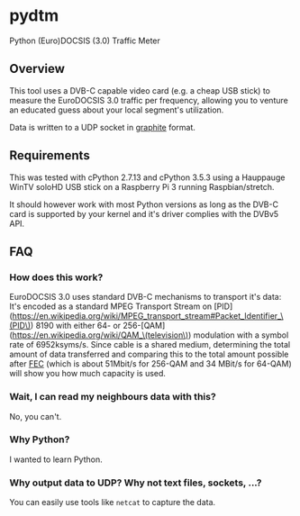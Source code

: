 # pydtm
Python (Euro)DOCSIS (3.0) Traffic Meter

## Overview

This tool uses a DVB-C capable video card (e.g. a cheap USB stick) to measure
the EuroDOCSIS 3.0 traffic per frequency, allowing you to venture an educated
guess about your local segment's utilization.

Data is written to a UDP socket in [graphite](https://graphiteapp.org/)
format.

## Requirements

This was tested with cPython 2.7.13 and cPython 3.5.3 using a Hauppauge WinTV
soloHD USB stick on a Raspberry Pi 3 running Raspbian/stretch.

It should however work with most Python versions as long as the DVB-C card
is supported by your kernel and it's driver complies with the DVBv5 API.


## FAQ

### How does this work?

EuroDOCSIS 3.0 uses standard DVB-C mechanisms to transport it's data: It's
encoded as a standard MPEG Transport Stream on [PID]
(https://en.wikipedia.org/wiki/MPEG_transport_stream#Packet_Identifier_\(PID\))
8190 with either 64- or 256-[QAM]
(https://en.wikipedia.org/wiki/QAM_\(television\))
modulation with a symbol rate of 6952ksyms/s. Since cable is a shared medium,
determining the total amount of data transferred and comparing this to the total
amount possible after
[FEC](https://en.wikipedia.org/wiki/Forward_error_correction) (which is about
51Mbit/s for 256-QAM and 34 MBit/s for 64-QAM) will show you how much capacity
is used.

### Wait, I can read my neighbours data with this?

No, you can't.

### Why Python?

I wanted to learn Python.

### Why output data to UDP? Why not text files, sockets, ...?

You can easily use tools like `netcat` to capture the data.
